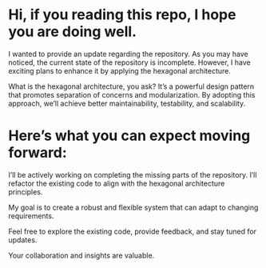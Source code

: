 # Hi, if you reading this repo, I hope you are doing well.

I wanted to provide an update regarding the repository. As you may have noticed, the current state of the repository is incomplete.
However, I have exciting plans to enhance it by applying the hexagonal architecture.

What is the hexagonal architecture, you ask? It’s a powerful design pattern that promotes separation of concerns and modularization. By adopting this approach, we’ll achieve better maintainability, testability, and scalability.

# Here’s what you can expect moving forward:

I’ll be actively working on completing the missing parts of the repository.
I’ll refactor the existing code to align with the hexagonal architecture principles.

My goal is to create a robust and flexible system that can adapt to changing requirements.

Feel free to explore the existing code, provide feedback, and stay tuned for updates.

Your collaboration and insights are valuable.
